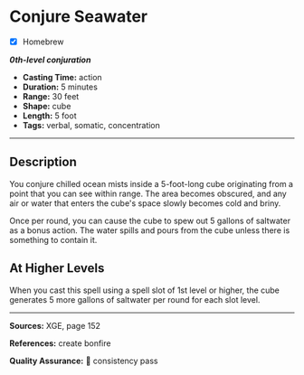 # Conjure Seawater
- [x] Homebrew

***0th-level conjuration***
- **Casting Time:** action
- **Duration:** 5 minutes
- **Range:** 30 feet
- **Shape:** cube
- **Length:** 5 foot
- **Tags:** verbal, somatic, concentration

---

## Description
You conjure chilled ocean mists inside a 5-foot-long cube originating from a point that you can see within range.
The area becomes obscured, and any air or water that enters the cube's space slowly becomes cold and briny.

Once per round, you can cause the cube to spew out 5 gallons of saltwater as a bonus action.
The water spills and pours from the cube unless there is something to contain it.

## At Higher Levels
When you cast this spell using a spell slot of 1st level or higher, the cube generates 5 more gallons of saltwater per round for each slot level.

---

**Sources:** XGE, page 152

**References:** create bonfire

**Quality Assurance:** :star2: consistency pass
